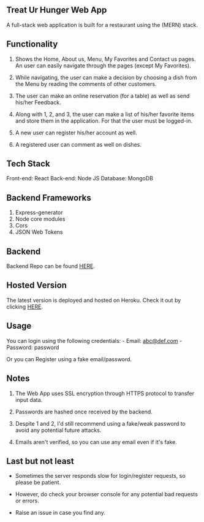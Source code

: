 ## Treat Ur Hunger Web App

A full-stack web application is built for a restaurant using the (MERN) stack.

## Functionality

1. Shows the Home, About us, Menu, My Favorites and Contact us pages. An user can easily navigate through the pages (except My Favorites).

2. While navigating, the user can make a decision by choosing a dish from the Menu by reading the comments of other customers.

3. The user can make an online reservation (for a table) as well as send his/her Feedback.

4. Along with 1, 2, and 3, the user can make a list of his/her favorite items and store them in the application. For that the user must be logged-in.

5. A new user can register his/her account as well.

6. A registered user can comment as well on dishes.

## Tech Stack

Front-end: React
Back-end: Node JS
Database: MongoDB

## Backend Frameworks

1. Express-generator
2. Node core modules
3. Cors
4. JSON Web Tokens

## Backend

Backend Repo can be found [HERE](https://github.com/aripan/treatUrHunger_Backend).

## Hosted Version

The latest version is deployed and hosted on Heroku. Check it out by clicking [HERE](www.example.com).

## Usage

You can login using the following credentials: - Email: abc@def.com - Password: password

Or you can Register using a fake email/password.

## Notes

1. The Web App uses SSL encryption through HTTPS protocol to transfer input data.

2. Passwords are hashed once received by the backend.

3. Despite 1 and 2, I'd still recommend using a fake/weak password to avoid any potential future attacks.

4. Emails aren't verified, so you can use any email even if it's fake.

## Last but not least

- Sometimes the server responds slow for login/register requests, so please be patient.

- However, do check your browser console for any potential bad requests or errors.

- Raise an issue in case you find any.

